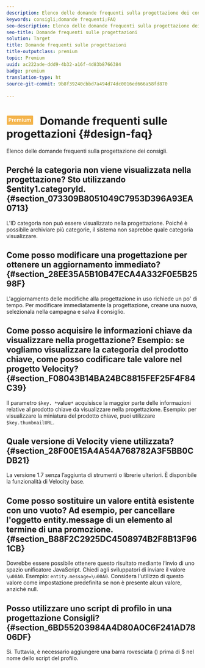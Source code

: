 ```yaml
---
description: Elenco delle domande frequenti sulla progettazione dei consigli.
keywords: consigli;domande frequenti;FAQ
seo-description: Elenco delle domande frequenti sulla progettazione dei consigli.
seo-title: Domande frequenti sulle progettazioni
solution: Target
title: Domande frequenti sulle progettazioni
title-outputclass: premium
topic: Premium
uuid: ac222ade-ddd9-4b32-a16f-4d83b8766384
badge: premium
translation-type: ht
source-git-commit: 9b8f39240cbbd7a494d74dc0016ed666a58fd870

---
```



# ![PREMIUM](/help/assets/premium.png) Domande frequenti sulle progettazioni {#design-faq}

Elenco delle domande frequenti sulla progettazione dei consigli.

## Perché la categoria non viene visualizzata nella progettazione? Sto utilizzando $entity1.categoryId. {#section_073309B8051049C7953D396A93EA0713}

L&#39;ID categoria non può essere visualizzato nella progettazione. Poiché è possibile archiviare più categorie, il sistema non saprebbe quale categoria visualizzare.

## Come posso modificare una progettazione per ottenere un aggiornamento immediato? {#section_28EE35A5B10B47ECA4A332F0E5B2598F}

L&#39;aggiornamento delle modifiche alla progettazione in uso richiede un po&#39; di tempo. Per modificare immediatamente la progettazione, creane una nuova, selezionala nella campagna e salva il consiglio.

## Come posso acquisire le informazioni chiave da visualizzare nella progettazione? Esempio: se vogliamo visualizzare la categoria del prodotto chiave, come posso codificare tale valore nel progetto Velocity? {#section_F08043B14BA24BC8815FEF25F4F84C39}

Il parametro `$key. *`value`*` acquisisce la maggior parte delle informazioni relative al prodotto chiave da visualizzare nella progettazione. Esempio: per visualizzare la miniatura del prodotto chiave, puoi utilizzare `$key.thumbnailURL`.

## Quale versione di Velocity viene utilizzata? {#section_28F00E15A4A54A768782A3F5BB0CDB21}

La versione 1.7 senza l’aggiunta di strumenti o librerie ulteriori. È disponibile la funzionalità di Velocity base.

## Come posso sostituire un valore entità esistente con uno vuoto? Ad esempio, per cancellare l&#39;oggetto entity.message di un elemento al termine di una promozione. {#section_B88F2C2925DC4508974B2F8B13F961CB}

Dovrebbe essere possibile ottenere questo risultato mediante l’invio di uno spazio unificatore JavaScript. Chiedi agli sviluppatori di inviare il valore `\u00A0`. Esempio: `entity.message=\u00A0`. Considera l&#39;utilizzo di questo valore come impostazione predefinita se non è presente alcun valore, anziché null.

## Posso utilizzare uno script di profilo in una progettazione Consigli? {#section_6BD55203984A4D80A0C6F241AD7806DF}

Sì. Tuttavia, è necessario aggiungere una barra rovesciata (\) prima di $ nel nome dello script del profilo.
